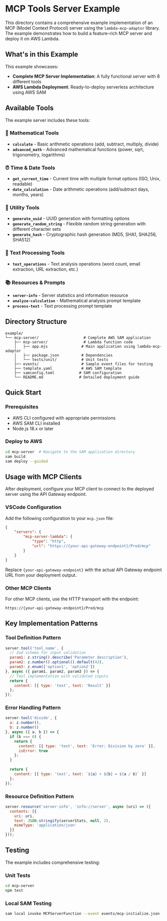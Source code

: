 # MCP Tools Server Example

This directory contains a comprehensive example implementation of an MCP (Model Context Protocol) server using the `lambda-mcp-adaptor` library. The example demonstrates how to build a feature-rich MCP server and deploy it on AWS Lambda.

## What's in this Example

This example showcases:

- **Complete MCP Server Implementation**: A fully functional server with 8 different tools
- **AWS Lambda Deployment**: Ready-to-deploy serverless architecture using AWS SAM

## Available Tools

The example server includes these tools:

### 🧮 Mathematical Tools
- **`calculate`** - Basic arithmetic operations (add, subtract, multiply, divide)
- **`advanced_math`** - Advanced mathematical functions (power, sqrt, trigonometry, logarithms)

### ⏰ Time & Date Tools
- **`get_current_time`** - Current time with multiple format options (ISO, Unix, readable)
- **`date_calculation`** - Date arithmetic operations (add/subtract days, months, years)

### 🔧 Utility Tools
- **`generate_uuid`** - UUID generation with formatting options
- **`generate_random_string`** - Flexible random string generation with different character sets
- **`generate_hash`** - Cryptographic hash generation (MD5, SHA1, SHA256, SHA512)

### 📝 Text Processing Tools
- **`text_operations`** - Text analysis operations (word count, email extraction, URL extraction, etc.)

### 📚 Resources & Prompts
- **`server-info`** - Server statistics and information resource
- **`analyze-calculation`** - Mathematical analysis prompt template
- **`process-text`** - Text processing prompt template

## Directory Structure

```
example/
└── mcp-server/                    # Complete AWS SAM application
    ├── mcp-server/                # Lambda function code
    │   ├── app.mjs               # Main application using lambda-mcp-adaptor
    │   ├── package.json          # Dependencies
    │   └── tests/unit/           # Unit tests
    ├── events/                   # Sample event files for testing
    ├── template.yaml             # AWS SAM template
    ├── samconfig.toml           # SAM configuration
    └── README.md                # Detailed deployment guide
```

## Quick Start

### Prerequisites
- AWS CLI configured with appropriate permissions
- AWS SAM CLI installed
- Node.js 18.x or later

### Deploy to AWS

```bash
cd mcp-server  # Navigate to the SAM application directory
sam build
sam deploy --guided
```

## Usage with MCP Clients

After deployment, configure your MCP client to connect to the deployed server using the API Gateway endpoint.

### VSCode Configuration

Add the following configuration to your `mcp.json` file:

```json
{
    "servers": {
        "mcp-server-lambda": {
            "type": "http",
            "url": "https://{your-api-gateway-endpoint}/Prod/mcp"
        }
    }
}
```

Replace `{your-api-gateway-endpoint}` with the actual API Gateway endpoint URL from your deployment output.

### Other MCP Clients

For other MCP clients, use the HTTP transport with the endpoint:
```
https://{your-api-gateway-endpoint}/Prod/mcp
```

## Key Implementation Patterns

### Tool Definition Pattern
```javascript
server.tool('tool_name', {
  // Zod schema for input validation
  param1: z.string().describe('Parameter description'),
  param2: z.number().optional().default(42),
  param3: z.enum(['option1', 'option2'])
}, async ({ param1, param2, param3 }) => {
  // Tool implementation with validated inputs
  return {
    content: [{ type: 'text', text: 'Result' }]
  };
});
```

### Error Handling Pattern
```javascript
server.tool('divide', {
  a: z.number(),
  b: z.number()
}, async ({ a, b }) => {
  if (b === 0) {
    return {
      content: [{ type: 'text', text: 'Error: Division by zero' }],
      isError: true
    };
  }
  
  return {
    content: [{ type: 'text', text: `${a} ÷ ${b} = ${a / b}` }]
  };
});
```

### Resource Definition Pattern
```javascript
server.resource('server-info', 'info://server', async (uri) => ({
  contents: [{
    uri: uri,
    text: JSON.stringify(serverStats, null, 2),
    mimeType: 'application/json'
  }]
}));
```

## Testing

The example includes comprehensive testing:

### Unit Tests
```bash
cd mcp-server
npm test
```

### Local SAM Testing
```bash
sam local invoke MCPServerFunction --event events/mcp-initialize.json
```
